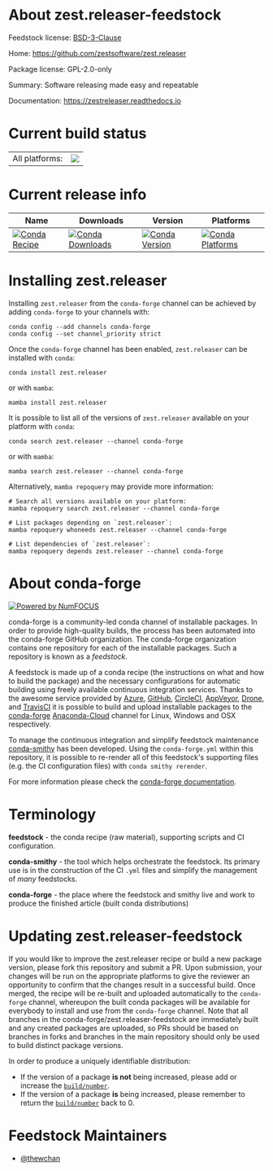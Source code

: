 About zest.releaser-feedstock
=============================

Feedstock license: [BSD-3-Clause](https://github.com/conda-forge/zest.releaser-feedstock/blob/main/LICENSE.txt)

Home: https://github.com/zestsoftware/zest.releaser

Package license: GPL-2.0-only

Summary: Software releasing made easy and repeatable

Documentation: https://zestreleaser.readthedocs.io

Current build status
====================


<table><tr><td>All platforms:</td>
    <td>
      <a href="https://dev.azure.com/conda-forge/feedstock-builds/_build/latest?definitionId=17117&branchName=main">
        <img src="https://dev.azure.com/conda-forge/feedstock-builds/_apis/build/status/zest.releaser-feedstock?branchName=main">
      </a>
    </td>
  </tr>
</table>

Current release info
====================

| Name | Downloads | Version | Platforms |
| --- | --- | --- | --- |
| [![Conda Recipe](https://img.shields.io/badge/recipe-zest.releaser-green.svg)](https://anaconda.org/conda-forge/zest.releaser) | [![Conda Downloads](https://img.shields.io/conda/dn/conda-forge/zest.releaser.svg)](https://anaconda.org/conda-forge/zest.releaser) | [![Conda Version](https://img.shields.io/conda/vn/conda-forge/zest.releaser.svg)](https://anaconda.org/conda-forge/zest.releaser) | [![Conda Platforms](https://img.shields.io/conda/pn/conda-forge/zest.releaser.svg)](https://anaconda.org/conda-forge/zest.releaser) |

Installing zest.releaser
========================

Installing `zest.releaser` from the `conda-forge` channel can be achieved by adding `conda-forge` to your channels with:

```
conda config --add channels conda-forge
conda config --set channel_priority strict
```

Once the `conda-forge` channel has been enabled, `zest.releaser` can be installed with `conda`:

```
conda install zest.releaser
```

or with `mamba`:

```
mamba install zest.releaser
```

It is possible to list all of the versions of `zest.releaser` available on your platform with `conda`:

```
conda search zest.releaser --channel conda-forge
```

or with `mamba`:

```
mamba search zest.releaser --channel conda-forge
```

Alternatively, `mamba repoquery` may provide more information:

```
# Search all versions available on your platform:
mamba repoquery search zest.releaser --channel conda-forge

# List packages depending on `zest.releaser`:
mamba repoquery whoneeds zest.releaser --channel conda-forge

# List dependencies of `zest.releaser`:
mamba repoquery depends zest.releaser --channel conda-forge
```


About conda-forge
=================

[![Powered by
NumFOCUS](https://img.shields.io/badge/powered%20by-NumFOCUS-orange.svg?style=flat&colorA=E1523D&colorB=007D8A)](https://numfocus.org)

conda-forge is a community-led conda channel of installable packages.
In order to provide high-quality builds, the process has been automated into the
conda-forge GitHub organization. The conda-forge organization contains one repository
for each of the installable packages. Such a repository is known as a *feedstock*.

A feedstock is made up of a conda recipe (the instructions on what and how to build
the package) and the necessary configurations for automatic building using freely
available continuous integration services. Thanks to the awesome service provided by
[Azure](https://azure.microsoft.com/en-us/services/devops/), [GitHub](https://github.com/),
[CircleCI](https://circleci.com/), [AppVeyor](https://www.appveyor.com/),
[Drone](https://cloud.drone.io/welcome), and [TravisCI](https://travis-ci.com/)
it is possible to build and upload installable packages to the
[conda-forge](https://anaconda.org/conda-forge) [Anaconda-Cloud](https://anaconda.org/)
channel for Linux, Windows and OSX respectively.

To manage the continuous integration and simplify feedstock maintenance
[conda-smithy](https://github.com/conda-forge/conda-smithy) has been developed.
Using the ``conda-forge.yml`` within this repository, it is possible to re-render all of
this feedstock's supporting files (e.g. the CI configuration files) with ``conda smithy rerender``.

For more information please check the [conda-forge documentation](https://conda-forge.org/docs/).

Terminology
===========

**feedstock** - the conda recipe (raw material), supporting scripts and CI configuration.

**conda-smithy** - the tool which helps orchestrate the feedstock.
                   Its primary use is in the construction of the CI ``.yml`` files
                   and simplify the management of *many* feedstocks.

**conda-forge** - the place where the feedstock and smithy live and work to
                  produce the finished article (built conda distributions)


Updating zest.releaser-feedstock
================================

If you would like to improve the zest.releaser recipe or build a new
package version, please fork this repository and submit a PR. Upon submission,
your changes will be run on the appropriate platforms to give the reviewer an
opportunity to confirm that the changes result in a successful build. Once
merged, the recipe will be re-built and uploaded automatically to the
`conda-forge` channel, whereupon the built conda packages will be available for
everybody to install and use from the `conda-forge` channel.
Note that all branches in the conda-forge/zest.releaser-feedstock are
immediately built and any created packages are uploaded, so PRs should be based
on branches in forks and branches in the main repository should only be used to
build distinct package versions.

In order to produce a uniquely identifiable distribution:
 * If the version of a package **is not** being increased, please add or increase
   the [``build/number``](https://docs.conda.io/projects/conda-build/en/latest/resources/define-metadata.html#build-number-and-string).
 * If the version of a package **is** being increased, please remember to return
   the [``build/number``](https://docs.conda.io/projects/conda-build/en/latest/resources/define-metadata.html#build-number-and-string)
   back to 0.

Feedstock Maintainers
=====================

* [@thewchan](https://github.com/thewchan/)

